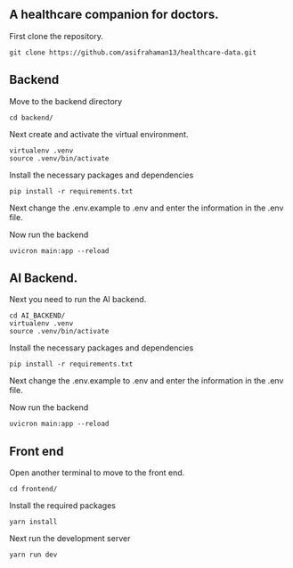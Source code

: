 ## A healthcare companion for doctors.

First clone the repository.

```
git clone https://github.com/asifrahaman13/healthcare-data.git
```

## Backend

Move to the backend directory
```
cd backend/
```

Next create and activate the virtual environment. 

```
virtualenv .venv
source .venv/bin/activate
```
Install the necessary packages and dependencies

```
pip install -r requirements.txt
```

Next change the .env.example to .env and  enter the information in the .env file.

Now run the backend 

```
uvicron main:app --reload
```

## AI Backend.

Next you need to run the AI backend.

```
cd AI_BACKEND/
virtualenv .venv
source .venv/bin/activate
```
Install the necessary packages and dependencies

```
pip install -r requirements.txt
```

Next change the .env.example to .env and  enter the information in the .env file.

Now run the backend 

```
uvicron main:app --reload
```

## Front end 

Open another terminal to move to the front end.

```
cd frontend/
```

Install the required packages

```
yarn install
```

Next run the development server

```
yarn run dev
```